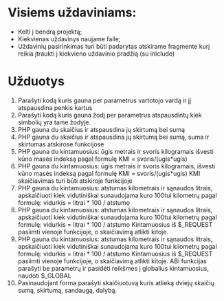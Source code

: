 # Visiems uždaviniams:
* Kelti į bendrą projektą;
* Kiekvienas uždavinys naujame faile;
* Uždavinių pasirinkimas turi būti padarytas atskirame fragmente kurį
reikia įtraukti į kiekvieno uždavinio pradžią (su inlclude)
# Užduotys
1. Parašyti kodą kuris gauna per parametrus vartotojo vardą ir jį atspausdina penkis
kartus
2. Parašyti kodą kuris gauna žodį per parametrus atspausdintų kiek simbolių yra
tame žodyje.
3. PHP gauna du skaičius ir atspausdina jų skirtumą bei sumą
4. PHP gauna du skaičius ir atspausdina jų skirtumą bei sumą, suma ir skirtumas
atskirose funkcijose
5. PHP gauna du kintamuosius: ūgis metrais ir svoris kilogramais išvesti kūno
masės indeksą pagal formulę
KMI = svoris/(ugis*ugis)
6. PHP gauna du kintamuosius: ūgis metrais ir svoris kilogramais, išvesti kūno
masės indeksą pagal formulę
KMI = svoris/(ugis*ugis)
KMI skaičiavimas turi būti atskiroje funkcijoje
7. PHP gauna du kintamuosius: atstumas kilometrais ir sąnaudos litrais,
apskaičiuoti kiek vidutiniškai sunaudojama kuro 100tui kilometrų pagal formulę:
vidurkis = litrai * 100 / atstumo
8. PHP gauna du kintamuosius: atstumas kilometrais ir sąnaudos litrais,
apskaičiuoti kiek vidutiniškai sunaudojama kuro 100tui kilometrų pagal formulę:
vidurkis = litrai * 100 / atstumo
Kintamuosius iš $_REQUEST pasiimti vienoje funkcijoje, o skaičiavimą atlikti
kitoje.
9. PHP gauna du kintamuosius: atstumas kilometrais ir sąnaudos litrais,
apskaičiuoti kiek vidutiniškai sunaudojama kuro 100tui kilometrų pagal formulę:
vidurkis = litrai * 100 / atstumo
Kintamuosius iš $_REQUEST pasiimti vienoje funkcijoje, o skaičiavimą atlikti
kitoje. ABi funkcijas parašyti be parametrų ir pasidėti reikšmes į globalius
kintamuosius, naudoti $_GLOBAL
10. Pasinaudojant forma parašyti skaičiuotuvą kuris atlieką dviejų skaičių sumą,
skirtumą, sandaugą, dalybą.
